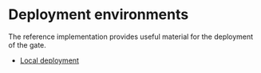 # Deployment environments

The reference implementation provides useful material for the deployment of the gate.

- [Local deployment](local/README.md)
